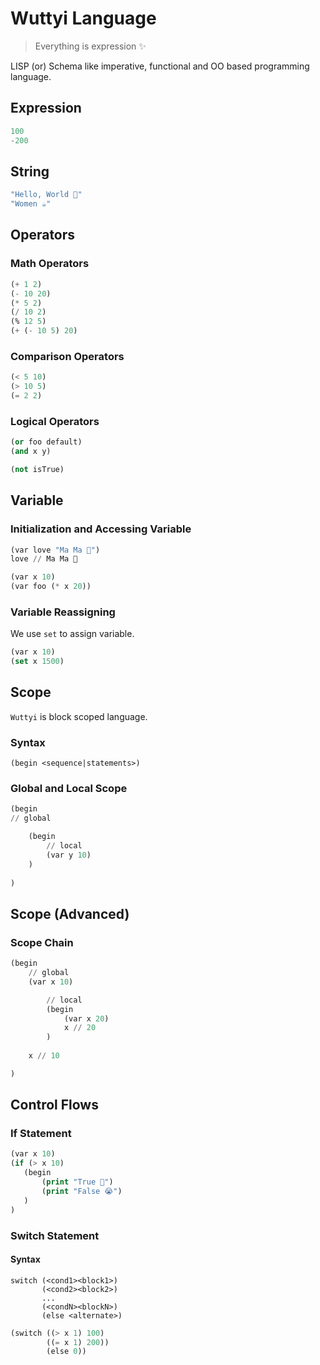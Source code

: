 # Wuttyi Language

> Everything is expression ✨

LISP (or) Schema like imperative, functional and OO based programming language.

## Expression

```lisp
100
-200
```

## String

```lisp
"Hello, World 👻"
"Women ☕"
```

## Operators

### Math Operators

```lisp
(+ 1 2)
(- 10 20)
(* 5 2)
(/ 10 2)
(% 12 5)
(+ (- 10 5) 20)
```

### Comparison Operators

```lisp
(< 5 10)
(> 10 5)
(= 2 2)
```

### Logical Operators

```lisp
(or foo default)
(and x y)

(not isTrue)
```

## Variable

### Initialization and Accessing Variable

```lisp
(var love "Ma Ma 🥺")
love // Ma Ma 🥺

(var x 10)
(var foo (* x 20))
```

### Variable Reassigning

We use `set` to assign variable.

```lisp
(var x 10)
(set x 1500)
```

## Scope

`Wuttyi` is block scoped language.

### Syntax

`(begin <sequence|statements>)`

### Global and Local Scope

```lisp
(begin
// global 

    (begin
        // local 
        (var y 10)
    )
    
)
```

## Scope (Advanced)

### Scope Chain

```lisp
(begin
    // global 
    (var x 10)

        // local
        (begin
            (var x 20) 
            x // 20
        )   
        
    x // 10

)
```

## Control Flows

### If Statement

```lisp
(var x 10)
(if (> x 10)
   (begin
       (print "True 👻")
       (print "False 😭")
   )
)
```

### Switch Statement

#### Syntax

```
switch (<cond1><block1>)
       (<cond2><block2>)
       ...
       (<condN><blockN>)
       (else <alternate>)
```

```lisp
(switch ((> x 1) 100)
        ((= x 1) 200))
        (else 0))
```